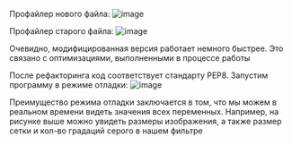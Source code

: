 Профайлер нового файла:
![image](https://user-images.githubusercontent.com/92515117/142714475-dcf323c0-93e3-45c7-8e09-2ab364f4c946.png)

Профайлер старого файла:
![image](https://user-images.githubusercontent.com/92515117/142714367-a8aa2466-f092-490a-b374-cdf0457bba1c.png)

Очевидно, модифицированная версия работает немного быстрее. Это связано с оптимизациями, выполненными в процессе работы

После рефакторинга код соответствует стандарту PEP8.
Запустим программу в режиме отладки:
![image](https://user-images.githubusercontent.com/92515117/146921430-e5708fa7-abd5-452b-9a52-bc9d38ea7fe0.png)

Преимущество режима отладки заключается в том, что мы можем в реальном времени видеть значения всех переменных.
Например, на рисунке выше можно увидеть размеры изображения, а также размер сетки и кол-во градаций серого в нашем фильтре
